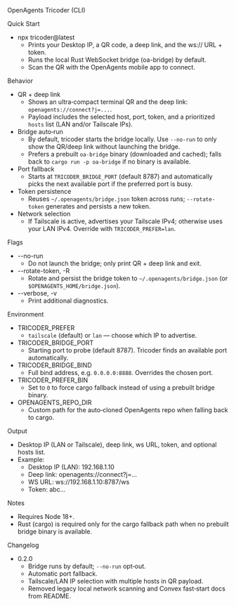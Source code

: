 OpenAgents Tricoder (CLI)

Quick Start
- npx tricoder@latest
  - Prints your Desktop IP, a QR code, a deep link, and the ws:// URL + token.
  - Runs the local Rust WebSocket bridge (oa-bridge) by default.
  - Scan the QR with the OpenAgents mobile app to connect.

Behavior
- QR + deep link
  - Shows an ultra‑compact terminal QR and the deep link: `openagents://connect?j=...`.
  - Payload includes the selected host, port, token, and a prioritized `hosts` list (LAN and/or Tailscale IPs).
- Bridge auto‑run
  - By default, tricoder starts the bridge locally. Use `--no-run` to only show the QR/deep link without launching the bridge.
  - Prefers a prebuilt `oa-bridge` binary (downloaded and cached); falls back to `cargo run -p oa-bridge` if no binary is available.
- Port fallback
  - Starts at `TRICODER_BRIDGE_PORT` (default 8787) and automatically picks the next available port if the preferred port is busy.
- Token persistence
  - Reuses `~/.openagents/bridge.json` token across runs; `--rotate-token` generates and persists a new token.
- Network selection
  - If Tailscale is active, advertises your Tailscale IPv4; otherwise uses your LAN IPv4. Override with `TRICODER_PREFER=lan`.

Flags
- --no-run
  - Do not launch the bridge; only print QR + deep link and exit.
- --rotate-token, -R
  - Rotate and persist the bridge token to `~/.openagents/bridge.json` (or `$OPENAGENTS_HOME/bridge.json`).
- --verbose, -v
  - Print additional diagnostics.

Environment
- TRICODER_PREFER
  - `tailscale` (default) or `lan` — choose which IP to advertise.
- TRICODER_BRIDGE_PORT
  - Starting port to probe (default 8787). Tricoder finds an available port automatically.
- TRICODER_BRIDGE_BIND
  - Full bind address, e.g. `0.0.0.0:8888`. Overrides the chosen port.
- TRICODER_PREFER_BIN
  - Set to `0` to force cargo fallback instead of using a prebuilt bridge binary.
- OPENAGENTS_REPO_DIR
  - Custom path for the auto‑cloned OpenAgents repo when falling back to cargo.

Output
- Desktop IP (LAN or Tailscale), deep link, ws URL, token, and optional hosts list.
- Example:
  - Desktop IP (LAN): 192.168.1.10
  - Deep link: openagents://connect?j=...
  - WS URL:    ws://192.168.1.10:8787/ws
  - Token:     abc...

Notes
- Requires Node 18+.
- Rust (cargo) is required only for the cargo fallback path when no prebuilt bridge binary is available.

Changelog
- 0.2.0
  - Bridge runs by default; `--no-run` opt‑out.
  - Automatic port fallback.
  - Tailscale/LAN IP selection with multiple hosts in QR payload.
  - Removed legacy local network scanning and Convex fast‑start docs from README.
